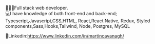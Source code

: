 

<!--
**CavanaghMartin/CavanaghMartin** is a ✨ _special_ ✨ repository because its `README.md` (this file) appears on your GitHub profile.


Here are some ideas to get you started:

- 🔭 I’m currently working on ...
- 🌱 I’m currently learning ...
- 👯 I’m looking to collaborate on ...
- 🤔 I’m looking for help with ...
- 💬 Ask me about ...
- 📫 How to reach me: ...
- 😄 Pronouns: ...
- ⚡ Fun fact: ...
🌱 I’m currently learning Java<br/>

-->
🧑🏻‍💻Full stack web developer.<br/>
💻I have knowledge of both front-end and back-end;<br/> 
Typescript,Javascript,CSS,HTML, React,React Native, Redux, Styled components,Sass,Hooks,Tailwind, Node, Postgres, MySQL<br/>


💬Linkedin:https://www.linkedin.com/in/martincavanagh/<br/>

